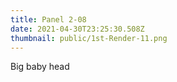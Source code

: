 ```yaml
---
title: Panel 2-08
date: 2021-04-30T23:25:30.508Z
thumbnail: public/1st-Render-11.png
---
```

Big baby head